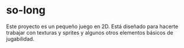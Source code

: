 # so-long

Este proyecto es un pequeño juego en 2D. Está diseñado para hacerte
trabajar con texturas y sprites y algunos otros elementos básicos de jugabilidad.
